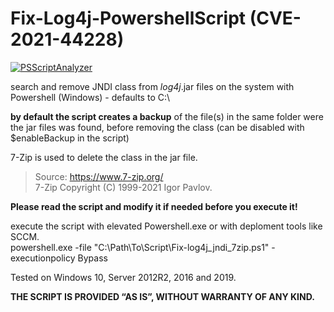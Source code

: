 # Fix-Log4j-PowershellScript (CVE-2021-44228)

[![PSScriptAnalyzer](https://github.com/sysadmin0815/Fix-Log4j-PowershellScript/actions/workflows/powershell-analysis.yml/badge.svg)](https://github.com/sysadmin0815/Fix-Log4j-PowershellScript/actions/workflows/powershell-analysis.yml)


search and remove JNDI class from *log4j*.jar files on the system with Powershell (Windows) - defaults to C:\ <br>

<b>by default the script creates a backup</b> of the file(s) in the same folder were the jar files was found, before removing the class (can be disabled with $enableBackup in the script)

7-Zip is used to delete the class in the jar file.<br>
>  Source: https://www.7-zip.org/ <br>
>  7-Zip Copyright (C) 1999-2021 Igor Pavlov.

<b> Please read the script and modify it if needed before you execute it!</b>

execute the script with elevated Powershell.exe or with deploment tools like SCCM.<br>
powershell.exe -file "C:\Path\To\Script\Fix-log4j_jndi_7zip.ps1" -executionpolicy Bypass

Tested on Windows 10, Server 2012R2, 2016 and 2019.

<b>THE SCRIPT IS PROVIDED “AS IS”, WITHOUT WARRANTY OF ANY KIND.</b>



